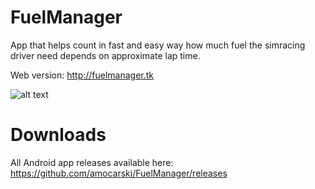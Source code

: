 # FuelManager
App that helps count in fast and easy way how 
much fuel the simracing driver need depends 
on approximate lap time. 

Web version: http://fuelmanager.tk

![alt text](http://fuelmanager.tk/fuelmanager.png)

# Downloads
All Android app releases available here: https://github.com/amocarski/FuelManager/releases

